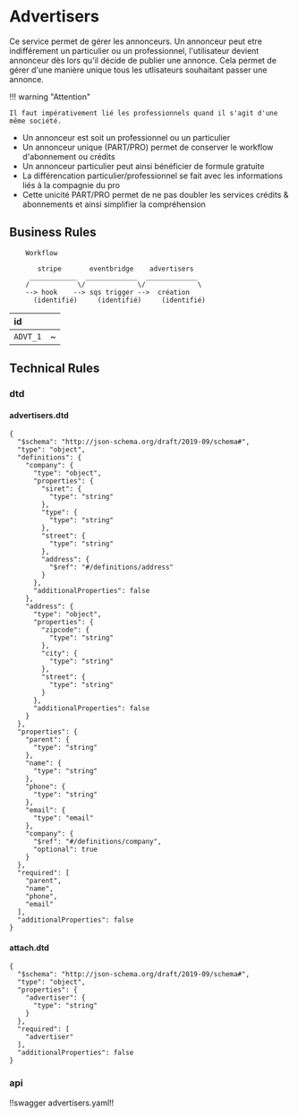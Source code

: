 # Advertisers

Ce service permet de gérer les annonceurs. Un annonceur peut etre indifférement un particulier ou un professionnel, l'utilisateur devient annonceur dès lors qu'il décide de publier une annonce. Cela permet de gérer d'une manière unique tous les utlisateurs souhaitant passer une annonce.

!!! warning "Attention"

    Il faut impérativement lié les professionnels quand il s'agit d'une même société.


* Un annonceur est soit un professionnel ou un particulier
* Un annonceur unique (PART/PRO) permet de conserver le workflow d'abonnement ou crédits
* Un annonceur particulier peut ainsi bénéficier de formule gratuite
* La différencation particulier/professionnel se fait avec les informations liés à la compagnie du pro
* Cette unicité PART/PRO permet de ne pas doubler les services crédits & abonnements et ainsi simplifier la compréhension


## Business Rules

        Workflow
                
           stripe       eventbridge    advertisers
         ____________  _____________  _____________
        /            \/             \/             \
        --> hook    --> sqs trigger -->  création  
          (identifié)	  (identifié)     (identifié)



| id        |                                                                   |
|:----------|:------------------------------------------------------------------|
|`ADVT_1`	  | ~                                                                 |


## Technical Rules

### dtd

#### advertisers.dtd

    {
      "$schema": "http://json-schema.org/draft/2019-09/schema#",
      "type": "object",
      "definitions": {
        "company": {
          "type": "object",
          "properties": {
            "siret": {
              "type": "string"
            },
            "type": {
              "type": "string"
            },
            "street": {
              "type": "string"
            },
            "address": {
              "$ref": "#/definitions/address"
            }
          },
          "additionalProperties": false
        },
        "address": {
          "type": "object",
          "properties": {
            "zipcode": {
              "type": "string"
            },
            "city": {
              "type": "string"
            },
            "street": {
              "type": "string"
            }
          },
          "additionalProperties": false
        }
      },
      "properties": {
        "parent": {
          "type": "string"
        },
        "name": {
          "type": "string"
        },
        "phone": {
          "type": "string"
        },
        "email": {
          "type": "email"
        },
        "company": {
          "$ref": "#/definitions/company",
          "optional": true
        }
      },
      "required": [
        "parent",
        "name",
        "phone",
        "email"
      ],
      "additionalProperties": false
    }


#### attach.dtd

    {
      "$schema": "http://json-schema.org/draft/2019-09/schema#",
      "type": "object",
      "properties": {
        "advertiser": {
          "type": "string"
        }
      },
      "required": [
        "advertiser"
      ],
      "additionalProperties": false
    }


### api

!!swagger advertisers.yaml!!